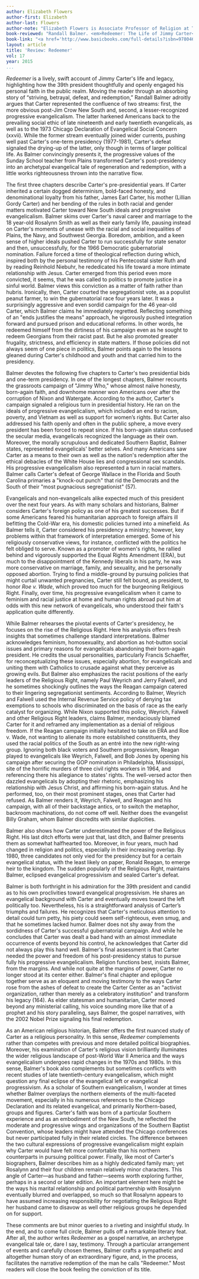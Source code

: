 ```yaml
---
author: Elizabeth Flowers
author-first: Elizabeth
author-last: Flowers
author-note: "Elizabeth Flowers is Associate Professor of Religion at Texas Christian University."
book-reviewed: "Randall Balmer. <em>Redeemer: The Life of Jimmy Carter</em>. New York: Basic Books, 2014. 273 pp. ISBN 978-0-465-02958-7"
book-link: "<a href='http://www.basicbooks.com/full-details?isbn=9780465029587'>Publisher's Website</a>"
layout: article
title: 'Review: Redeemer'
vol: 17
year: 2015
...
```


*Redeemer* is a lively, swift account of Jimmy Carter's life and legacy, highlighting how the 39th president thoughtfully and openly engaged his personal faith in the public realm. Moving the reader through an absorbing story of “striving, betrayal, defeat, and redemption,” Randall Balmer adroitly argues that Carter represented the confluence of two streams:  first, the more obvious post-Jim Crow New South and, second, a lesser-recognized progressive evangelicalism. The latter harkened Americans back to the prevailing social ethic of late nineteenth and early twentieth evangelicals, as well as to the 1973 Chicago Declaration of Evangelical Social Concern (xxvii). While the former stream eventually joined wider currents, pushing well past Carter's one-term presidency (1977-1981), Carter's defeat signaled the drying-up of the latter, only though in terms of larger political life. As Balmer convincingly presents it, the progressive values of the Sunday School teacher from Plains transformed Carter's post-presidency into an archetypal evangelical tale of regeneration and redemption, with a little works righteousness thrown into the narrative flow.

The first three chapters describe Carter's pre-presidential years. If Carter inherited a certain dogged determinism, bold-faced honesty, and denominational loyalty from his father, James Earl Carter, his mother (Lillian Gordy Carter) and her bending of the rules in both racial and gender matters motivated Carter toward New South ideals and progressive evangelicalism. Balmer skims over Carter's naval career and marriage to the 18 year-old Rosalynn Smith as well as their early family life, pausing instead on Carter's moments of unease with the racial and social inequalities of Plains, the Navy, and Southwest Georgia. Boredom, ambition, and a keen sense of higher ideals pushed Carter to run successfully for state senator and then, unsuccessfully, for the 1966 Democratic gubernatorial nomination. Failure forced a time of theological reflection during which, inspired both by the personal testimony of his Pentecostal sister Ruth and by reading Reinhold Niebuhr, he rededicated his life toward a more intimate relationship with Jesus. Carter emerged from this period even more convicted, it seems, that he was called to politics to promote justice in a sinful world. Balmer views this conviction as a matter of faith rather than hubris. Ironically, then, Carter courted the segregationist vote, as a populist peanut farmer, to win the gubernatorial race four years later. It was a surprisingly aggressive and even sordid campaign for the 46 year-old Carter, which Balmer claims he immediately regretted. Reflecting something of an "ends justifies the means" approach, he vigorously pushed integration forward and pursued prison and educational reforms. In other words, he redeemed himself from the dirtiness of his campaign even as he sought to redeem Georgians from their racist past. But he also promoted greater frugality, strictness, and efficiency in state matters. If those policies did not always seem of one piece in politics, Balmer points again to the lessons gleaned during Carter's childhood and youth and that carried him to the presidency. 

Balmer devotes the following five chapters to Carter's two presidential bids and one-term presidency. In one of the longest chapters, Balmer recounts the grassroots campaign of "Jimmy Who," whose almost naïve honesty, born-again faith, and downhome manner won Americans over after the corruption of Nixon and Watergate. According to the author, Carter's campaign signaled a religious turn in presidential history. He ran on the ideals of progressive evangelicalism, which included an end to racism, poverty, and Vietnam as well as support for women’s rights. But Carter also addressed his faith openly and often in the public sphere, a move every president has been forced to repeat since. If his born-again status confused the secular media, evangelicals recognized the language as their own. Moreover, the morally scrupulous and dedicated Southern Baptist, Balmer states, represented evangelicals' better selves. And many Americans saw Carter as a means to their own as well as the nation's redemption after the ethical debacles of the White House lies and congressional sex scandals. His progressive evangelicalism also represented a turn in racial matters. Balmer calls Carter's defeat of George Wallace in the Florida and South Carolina primaries a "knock-out punch" that rid the Democrats and the South of their "most pugnacious segregationist" (57). 

Evangelicals and non-evangelicals alike expected much of this president over the next four years. As with many scholars and historians, Balmer considers Carter's foreign policy as one of his greatest successes. But if some Americans feared his humanitarian approach to foreign affairs ill befitting the Cold-War era, his domestic policies turned into a minefield. As Balmer tells it, Carter considered his presidency a ministry; however, key problems within that framework of interpretation emerged. Some of his religiously conservative views, for instance, conflicted with the politics he felt obliged to serve. Known as a promoter of women's rights, he rallied behind and vigorously supported the Equal Rights Amendment (ERA), but much to the disappointment of the Kennedy liberals in his party, he was more conservative on marriage, family, and sexuality, and he personally opposed abortion. Trying to find a middle-ground by pursuing policies that might curtail unwanted pregnancies, Carter still felt bound, as president, to honor *Roe v. Wade*, which proved too much for the burgeoning Religious Right. Finally, over time, his progressive evangelicalism when it came to feminism and racial justice at home and human rights abroad put him at odds with this new network of evangelicals, who understood their faith's application quite differently. 

While Balmer rehearses the pivotal events of Carter's presidency, he focuses on the rise of the Religious Right. Here his analysis offers fresh insights that sometimes challenge standard interpretations. Balmer acknowledges feminism, homosexuality, and abortion as hot-button social issues and primary reasons for evangelicals abandoning their born-again president. He credits the usual personalities, particularly Francis Schaeffer, for reconceptualizing these issues, especially abortion, for evangelicals and uniting them with Catholics to crusade against what they perceive as growing evils. But Balmer also emphasizes the racist positions of the early leaders of the Religious Right, namely Paul Weyrich and Jerry Falwell, and he sometimes shockingly outlines the ways the Reagan campaign catered to their lingering segregationist sentiments. According to Balmer, Weyrich and Falwell used the Internal Revenue Service policy of denying tax exemptions to schools who discriminated on the basis of race as the early catalyst for organizing. While Nixon supported this policy, Weyrich, Falwell and other Religious Right leaders, claims Balmer, mendaciously blamed Carter for it and reframed any implementation as a denial of religious freedom. If the Reagan campaign initially hesitated to take on ERA and Roe v. Wade, not wanting to alienate its more established constituents, they used the racial politics of the South as an entré into the new right-wing group. Ignoring both black voters and Southern progressivism, Reagan played to evangelicals like Weyrich, Falwell, and Bob Jones by opening his campaign after securing the GOP nomination in Philadelphia, Mississippi, site of the horrific murders of three civil rights workers in 1964, and referencing there his allegiance to states' rights. The well-versed actor then dazzled evangelicals by adopting their rhetoric, emphasizing his relationship with Jesus Christ, and affirming his born-again status. And he performed, too, on their most prominent stages, ones that Carter had refused. As Balmer renders it, Weyrich, Falwell, and Reagan and his campaign, with all of their backstage antics, or to switch the metaphor, backroom machinations, do not come off well. Neither does the evangelist Billy Graham, whom Balmer discredits with similar duplicities.

Balmer also shows how Carter underestimated the power of the Religious Right. His last ditch efforts were just that, last ditch, and Balmer presents them as somewhat halfhearted too. Moreover, in four years, much had changed in religion and politics, especially in their increasing overlap. By 1980, three candidates not only vied for the presidency but for a certain evangelical status, with the least likely on paper, Ronald Reagan, to emerge heir to the kingdom. The sudden popularly of the Religious Right, maintains Balmer, eclipsed evangelical progressivism and sealed Carter's defeat. 

Balmer is both forthright in his admiration for the 39th president and candid as to his own proclivities toward evangelical progressivism. He shares an evangelical background with Carter and eventually moves toward the left politically too. Nevertheless, his is a straightforward analysis of Carter’s triumphs and failures. He recognizes that Carter's meticulous attention to detail could turn petty, his piety could seem self-righteous, even smug, and that he sometimes lacked humor. Balmer does not shy away from the sordidness of Carter's successful gubernatorial campaign. And while he concludes that Carter was dealt a bad hand with an almost immediate occurrence of events beyond his control, he acknowledges that Carter did not always play this hand well. Balmer's final assessment is that Carter needed the power and freedom of his post-presidency status to pursue fully his progressive evangelicalism. Religion functions best, insists Balmer, from the margins. And while not quite at the margins of power, Carter no longer stood at its center either. Balmer's final chapter and epilogue together serve as an eloquent and moving testimony to the ways Carter rose from the ashes of defeat to create the Carter Center as an "activist organization, rather than merely as a celebratory institution" and transform his legacy (164). As elder statesman and humanitarian, Carter moved beyond any ministerial calling, his voice sounding more like that of a prophet and his story paralleling, says Balmer, the gospel narratives, with the 2002 Nobel Prize signaling his final redemption. 
 
As an American religious historian, Balmer offers the first nuanced study of Carter as a religious personality. In this sense, *Redeemer* complements rather than competes with previous and more detailed political biographies. Moreover, his examination of Carter's religious vision brilliantly illuminates the wider religious landscape of post-World War II America and the ways evangelicalism undergoes rapid changes in the 1970s and 1980s. In this sense, Balmer's book also complements but sometimes conflicts with recent studies of late twentieth-century evangelicalism, which might question any final eclipse of the evangelical left or evangelical progressivism. As a scholar of Southern evangelicalism, I wonder at times whether Balmer overplays the northern elements of the multi-faceted movement, especially in his numerous references to the Chicago Declaration and its related evangelical, and primarily Northern-based, groups and figures. Carter's faith was born of a particular Southern experience and as an embodiment of the New South, he reflected the moderate and progressive wings and organizations of the Southern Baptist Convention, whose leaders might have attended the Chicago conferences but never participated fully in their related circles. The difference between the two cultural expressions of progressive evangelicalism might explain why Carter would have felt more comfortable than his northern counterparts in pursuing political power. Finally, like most of Carter's biographers, Balmer describes him as a highly dedicated family man; yet Rosalynn and their four children remain relatively minor characters. This angle of Carter—as husband and father—seems worth exploring further, perhaps in a second or later edition. An important element here might be the ways his marital relationship and political partnership with Rosalynn eventually blurred and overlapped, so much so that Rosalynn appears to have assumed increasing responsibility for negotiating the Religious Right her husband came to disavow as well other religious groups he depended on for support. 
 
These comments are but minor queries to a riveting and insightful study. In the end, and to come full circle, Balmer pulls off a remarkable literary feat. After all, the author writes *Redeemer* as a gospel narrative, an archetype evangelical tale or, dare I say, testimony. Through a particular arrangement of events and carefully chosen themes, Balmer crafts a sympathetic and altogether human story of an extraordinary figure, and, in the process, facilitates the narrative redemption of the man he calls "Redeemer." Most readers will close the book feeling the conviction of its title. 

